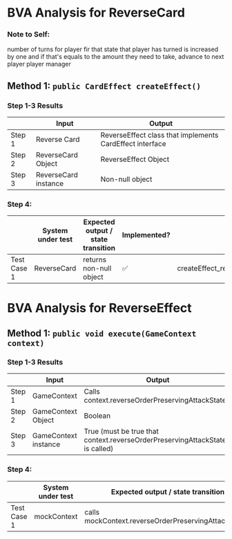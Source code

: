 # BVA Analysis for ReverseCard
### Note to Self:
number of turns for player fir that state that player has turned is increased by one and if that's equals to the amount they need to take, advance to next player
player manager


## Method 1: `public CardEffect createEffect()`

### Step 1-3 Results

|        | Input                | Output                                                   |
|--------|----------------------|----------------------------------------------------------|
| Step 1 | Reverse Card         | ReverseEffect class that implements CardEffect interface |
| Step 2 | ReverseCard Object   | ReverseEffect Object                                     |
| Step 3 | ReverseCard instance | Non-null object                                          |

### Step 4:

|             | System under test | Expected output / state transition | Implemented?        | Test name                                     |
|-------------|-------------------|------------------------------------|---------------------|-----------------------------------------------|
| Test Case 1 | ReverseCard       | returns non-null object            | :white_check_mark:  | createEffect_reverseCard_returnsNonNullEffect |

# BVA Analysis for ReverseEffect
## Method 1: `public void execute(GameContext context)`

### Step 1-3 Results

|        | Input                | Output                                                                         |
|--------|----------------------|--------------------------------------------------------------------------------|
| Step 1 | GameContext          | Calls context.reverseOrderPreservingAttackState()                              |
| Step 2 | GameContext Object   | Boolean                                                                        |
| Step 3 | GameContext instance | True (must be true that context.reverseOrderPreservingAttackState() is called) |

### Step 4:

|             | System under test | Expected output / state transition                     | Implemented?        | Test name                                               |
|-------------|-------------------|--------------------------------------------------------|---------------------|---------------------------------------------------------|
| Test Case 1 | mockContext       | calls mockContext.reverseOrderPreservingAttackState()  | :white_check_mark:  | execute_reverseEffect_reverseOrderPreservingAttackState |
